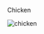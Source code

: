 Chicken

![chicken](https://github.com/hazelnelthropp/live-project/assets/164759475/723d9144-2827-4ae0-9ce2-9d7b5c664bdc)
